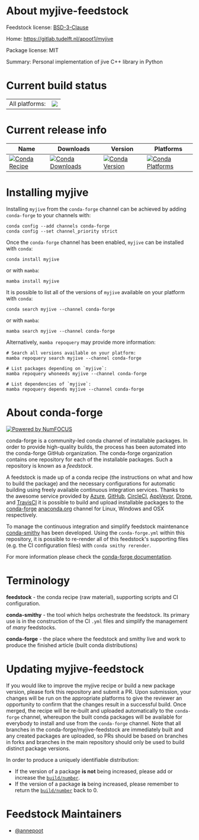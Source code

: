 About myjive-feedstock
======================

Feedstock license: [BSD-3-Clause](https://github.com/conda-forge/myjive-feedstock/blob/main/LICENSE.txt)

Home: https://gitlab.tudelft.nl/apoot1/myjive

Package license: MIT

Summary: Personal implementation of jive C++ library in Python

Current build status
====================


<table><tr><td>All platforms:</td>
    <td>
      <a href="https://dev.azure.com/conda-forge/feedstock-builds/_build/latest?definitionId=22342&branchName=main">
        <img src="https://dev.azure.com/conda-forge/feedstock-builds/_apis/build/status/myjive-feedstock?branchName=main">
      </a>
    </td>
  </tr>
</table>

Current release info
====================

| Name | Downloads | Version | Platforms |
| --- | --- | --- | --- |
| [![Conda Recipe](https://img.shields.io/badge/recipe-myjive-green.svg)](https://anaconda.org/conda-forge/myjive) | [![Conda Downloads](https://img.shields.io/conda/dn/conda-forge/myjive.svg)](https://anaconda.org/conda-forge/myjive) | [![Conda Version](https://img.shields.io/conda/vn/conda-forge/myjive.svg)](https://anaconda.org/conda-forge/myjive) | [![Conda Platforms](https://img.shields.io/conda/pn/conda-forge/myjive.svg)](https://anaconda.org/conda-forge/myjive) |

Installing myjive
=================

Installing `myjive` from the `conda-forge` channel can be achieved by adding `conda-forge` to your channels with:

```
conda config --add channels conda-forge
conda config --set channel_priority strict
```

Once the `conda-forge` channel has been enabled, `myjive` can be installed with `conda`:

```
conda install myjive
```

or with `mamba`:

```
mamba install myjive
```

It is possible to list all of the versions of `myjive` available on your platform with `conda`:

```
conda search myjive --channel conda-forge
```

or with `mamba`:

```
mamba search myjive --channel conda-forge
```

Alternatively, `mamba repoquery` may provide more information:

```
# Search all versions available on your platform:
mamba repoquery search myjive --channel conda-forge

# List packages depending on `myjive`:
mamba repoquery whoneeds myjive --channel conda-forge

# List dependencies of `myjive`:
mamba repoquery depends myjive --channel conda-forge
```


About conda-forge
=================

[![Powered by
NumFOCUS](https://img.shields.io/badge/powered%20by-NumFOCUS-orange.svg?style=flat&colorA=E1523D&colorB=007D8A)](https://numfocus.org)

conda-forge is a community-led conda channel of installable packages.
In order to provide high-quality builds, the process has been automated into the
conda-forge GitHub organization. The conda-forge organization contains one repository
for each of the installable packages. Such a repository is known as a *feedstock*.

A feedstock is made up of a conda recipe (the instructions on what and how to build
the package) and the necessary configurations for automatic building using freely
available continuous integration services. Thanks to the awesome service provided by
[Azure](https://azure.microsoft.com/en-us/services/devops/), [GitHub](https://github.com/),
[CircleCI](https://circleci.com/), [AppVeyor](https://www.appveyor.com/),
[Drone](https://cloud.drone.io/welcome), and [TravisCI](https://travis-ci.com/)
it is possible to build and upload installable packages to the
[conda-forge](https://anaconda.org/conda-forge) [anaconda.org](https://anaconda.org/)
channel for Linux, Windows and OSX respectively.

To manage the continuous integration and simplify feedstock maintenance
[conda-smithy](https://github.com/conda-forge/conda-smithy) has been developed.
Using the ``conda-forge.yml`` within this repository, it is possible to re-render all of
this feedstock's supporting files (e.g. the CI configuration files) with ``conda smithy rerender``.

For more information please check the [conda-forge documentation](https://conda-forge.org/docs/).

Terminology
===========

**feedstock** - the conda recipe (raw material), supporting scripts and CI configuration.

**conda-smithy** - the tool which helps orchestrate the feedstock.
                   Its primary use is in the construction of the CI ``.yml`` files
                   and simplify the management of *many* feedstocks.

**conda-forge** - the place where the feedstock and smithy live and work to
                  produce the finished article (built conda distributions)


Updating myjive-feedstock
=========================

If you would like to improve the myjive recipe or build a new
package version, please fork this repository and submit a PR. Upon submission,
your changes will be run on the appropriate platforms to give the reviewer an
opportunity to confirm that the changes result in a successful build. Once
merged, the recipe will be re-built and uploaded automatically to the
`conda-forge` channel, whereupon the built conda packages will be available for
everybody to install and use from the `conda-forge` channel.
Note that all branches in the conda-forge/myjive-feedstock are
immediately built and any created packages are uploaded, so PRs should be based
on branches in forks and branches in the main repository should only be used to
build distinct package versions.

In order to produce a uniquely identifiable distribution:
 * If the version of a package **is not** being increased, please add or increase
   the [``build/number``](https://docs.conda.io/projects/conda-build/en/latest/resources/define-metadata.html#build-number-and-string).
 * If the version of a package **is** being increased, please remember to return
   the [``build/number``](https://docs.conda.io/projects/conda-build/en/latest/resources/define-metadata.html#build-number-and-string)
   back to 0.

Feedstock Maintainers
=====================

* [@annepoot](https://github.com/annepoot/)

